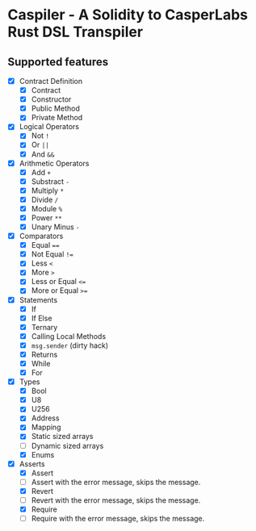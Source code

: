 # Caspiler - A Solidity to CasperLabs Rust DSL Transpiler

## Supported features

- [x] Contract Definition
    - [x] Contract
    - [x] Constructor
    - [x] Public Method
    - [x] Private Method
- [x] Logical Operators
    - [x] Not `!`
	- [x] Or `||`
    - [x] And `&&`
- [x] Arithmetic Operators
    - [x] Add `+`
    - [x] Substract `-`
    - [x] Multiply `*`
    - [x] Divide `/`
    - [x] Module `%`
    - [x] Power `**`
    - [x] Unary Minus `-`
- [x] Comparators
    - [x] Equal `==`
    - [x] Not Equal `!=`
    - [x] Less `<`
    - [x] More `>`
    - [x] Less or Equal `<=`
    - [x] More or Equal `>=`
- [x] Statements
    - [x] If
    - [x] If Else
    - [x] Ternary
    - [x] Calling Local Methods
    - [x] `msg.sender` (dirty hack)
    - [x] Returns
    - [x] While
    - [x] For
- [x] Types
    - [x] Bool
    - [x] U8
    - [x] U256
    - [x] Address
    - [x] Mapping
    - [x] Static sized arrays
    - [ ] Dynamic sized arrays
    - [x] Enums
- [x] Asserts
    - [x] Assert
    - [ ] Assert with the error message, skips the message.
    - [x] Revert
    - [ ] Revert with the error message, skips the message.
    - [x] Require
    - [ ] Require with the error message, skips the message.
